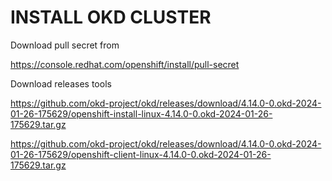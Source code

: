 # INSTALL OKD CLUSTER

Download pull secret from

https://console.redhat.com/openshift/install/pull-secret

Download releases tools

https://github.com/okd-project/okd/releases/download/4.14.0-0.okd-2024-01-26-175629/openshift-install-linux-4.14.0-0.okd-2024-01-26-175629.tar.gz

https://github.com/okd-project/okd/releases/download/4.14.0-0.okd-2024-01-26-175629/openshift-client-linux-4.14.0-0.okd-2024-01-26-175629.tar.gz